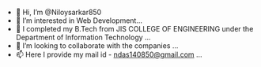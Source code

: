 - 👋 Hi, I’m @Niloysarkar850
- 👀 I’m interested in Web Development...
- 🌱 I completed my B.Tech from JIS COLLEGE OF ENGINEERING  under the Department of Information Technology  ...
- 💞️ I’m looking to collaborate with the companies  ...
- 📫 Here I provide my mail id - ndas140850@gmail.com ...

<!---
Niloysarkar850/Niloysarkar850 is a ✨ special ✨ repository because its `README.md` (this file) appears on your GitHub profile.
You can click the Preview link to take a look at your changes.
--->
